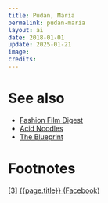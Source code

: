 ```yaml
---
title: Pudan, Maria
permalink: pudan-maria
layout: ai
date: 2018-01-01
update: 2025-01-21
image:
credits:
---
```




# See also

+ [Fashion Film Digest](fashion-film-digest)
+ [Acid Noodles](acid-noodles)
+ [The Blueprint](blueprint-the)

# Footnotes

[[3]](#a3) <span id="f3"></span> [{{page.title}} (Facebook)](http://www.marketopic.ru/2017/11/02/festival-mody-i-iskusstva-art-of-fashion-4/)
